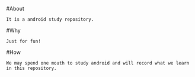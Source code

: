 #About

```
It is a android study repository.
```

#Why

```
Just for fun!
```

#How

```
We may spend one mouth to study android and will record what we learn in this repository.
```

